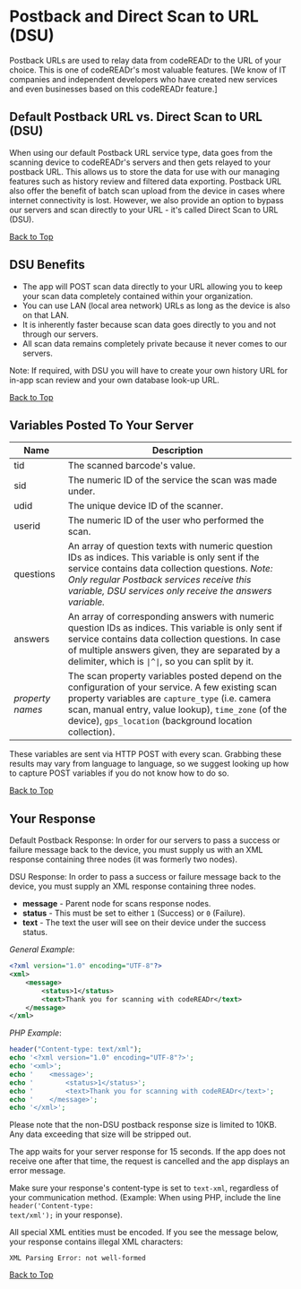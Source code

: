 <a name="head"></a><h1>Postback and Direct Scan to URL (DSU)</h1>

Postback URLs are used to relay data from codeREADr to the URL of your choice. This is one of codeREADr's most valuable features. [We know of IT companies and independent developers who have created new services and even businesses based on this codeREADr feature.] 

<a name="default-direct"></a><h2>Default Postback URL vs. Direct Scan to URL (DSU)</h2>

When using our default Postback URL service  type, data goes from the scanning device to codeREADr's servers and then gets relayed to your postback URL. This allows us to store the data for use with our managing features such as history review and filtered data exporting. Postback URL also offer the benefit of batch scan upload from the device in cases where internet connectivity is lost. However, we also provide an option to bypass our servers and scan directly to your URL - it's called Direct Scan to URL (DSU). 

[Back to Top](#head)

<a name="benefits"></a><h2>DSU Benefits</h2>

* The app will POST scan data directly to your URL allowing you to keep your scan data completely contained within your organization.
* You can use LAN (local area network) URLs as long as the device is also on that LAN.
* It is inherently faster because scan data goes directly to you and not through our servers.
* All scan data remains completely private because it never comes to our servers.

Note: If required, with DSU you will have to create your own history URL for in-app scan review and your own database look-up URL.

[Back to Top](#head)

<a name="variables"></a><h2>Variables Posted To Your Server</h2>

| Name | Description |
| ---- | ----------- |
| tid  | The scanned barcode's value. |
| sid  | The numeric ID of the service the scan was made under. |
| udid | The unique device ID of the scanner. |
| userid | The numeric ID of the user who performed the scan. |
| questions | An array of question texts with numeric question IDs as indices. This variable is only sent if the service contains data collection questions. *Note: Only regular Postback services receive this variable, DSU services only receive the answers variable.* |
| answers | An array of corresponding answers with numeric question IDs as indices. This variable is only sent if service contains data collection questions. In case of multiple answers given, they are separated by a delimiter, which is <code>&#124;^&#124;</code>, so you can split by it. |
| *property names* | The scan property variables posted depend on the configuration of your service. A few existing scan property variables are ```capture_type``` (i.e. camera scan, manual entry, value lookup), ```time_zone``` (of the device), ```gps_location``` (background location collection).|

These variables are sent via HTTP POST with every scan. Grabbing these results may vary from language to language, so we suggest looking up how to capture POST variables if you do not know how to do so.

[Back to Top](#head)

<a name="response"></a><h2>Your Response</h2>

Default Postback Response: In order for our servers to pass a success or failure message back to the device, you must supply us with an XML response containing three nodes (it was formerly two nodes).

DSU Response: In order to pass a success or failure message back to the device, you must supply an XML response containing three nodes.

* <b>message</b> - Parent node for scans response nodes.
* <b>status</b> -  This must be set to either <code>1</code> (Success) or <code>0</code> (Failure).
* <b>text</b> -  The text the user will see on their device under the success status.

*General Example*:

```xml
<?xml version="1.0" encoding="UTF-8"?>
<xml>
    <message>
        <status>1</status>
        <text>Thank you for scanning with codeREADr</text>
    </message>
</xml>
```

*PHP Example*:

```php
header("Content-type: text/xml");
echo '<?xml version="1.0" encoding="UTF-8"?>';
echo '<xml>';
echo '    <message>';
echo '        <status>1</status>';
echo '        <text>Thank you for scanning with codeREADr</text>';
echo '    </message>';
echo '</xml>';
```

Please note that the non-DSU postback response size is limited to 10KB. Any data exceeding that size will be stripped out.

The app waits for your server response for 15 seconds. If the app does not receive one after that time, the request is cancelled and the app displays an error message.

Make sure your response's content-type is set to <code>text-xml</code>, regardless of your communication method. (Example: When using PHP, include the line <code>header('Content-type: text/xml');</code> in your response).

All special XML entities must be encoded. If you see the message below, your response contains illegal XML characters:

```
XML Parsing Error: not well-formed
```

[Back to Top](#head)
